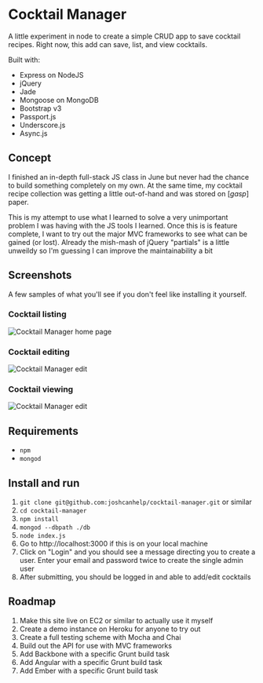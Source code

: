 # Cocktail Manager

A little experiment in node to create a simple CRUD app to save cocktail recipes. Right now, this add can save, list, and view cocktails. 

Built with:

- Express on NodeJS
- jQuery
- Jade
- Mongoose on MongoDB
- Bootstrap v3
- Passport.js
- Underscore.js
- Async.js

## Concept

I finished an in-depth full-stack JS class in June but never had the chance to build something completely on my own. At the same time, my cocktail recipe collection was getting a little out-of-hand and was stored on [*gasp*] paper. 

This is my attempt to use what I learned to solve a very unimportant problem I was having with the JS tools I learned. Once this is is feature complete, I want to try out the major MVC frameworks to see what can be gained (or lost). Already the mish-mash of jQuery "partials" is a little unweildy so I'm guessing I can improve the maintainability a bit

## Screenshots

A few samples of what you'll see if you don't feel like installing it yourself. 

### Cocktail listing

![Cocktail Manager home page](https://dl.dropboxusercontent.com/u/64275/github/cocktail-manager-01.png)

### Cocktail editing

![Cocktail Manager edit](https://dl.dropboxusercontent.com/u/64275/github/cocktail-manager-02.png)

### Cocktail viewing

![Cocktail Manager edit](https://dl.dropboxusercontent.com/u/64275/github/cocktail-manager-03.png)

## Requirements

- `npm`
- `mongod`

## Install and run

1. `git clone git@github.com:joshcanhelp/cocktail-manager.git` or similar
2. `cd cocktail-manager`
3. `npm install`
4. `mongod --dbpath ./db`
4. `node index.js`
5. Go to http://localhost:3000 if this is on your local machine
6. Click on "Login" and you should see a message directing you to create a user. Enter your email and password twice to create the single admin user
7. After submitting, you should be logged in and able to add/edit cocktails

## Roadmap

1. Make this site live on EC2 or similar to actually use it myself
2. Create a demo instance on Heroku for anyone to try out
3. Create a full testing scheme with Mocha and Chai
4. Build out the API for use with MVC frameworks
5. Add Backbone with a specific Grunt build task
6. Add Angular with a specific Grunt build task
7. Add Ember with a specific Grunt build task

